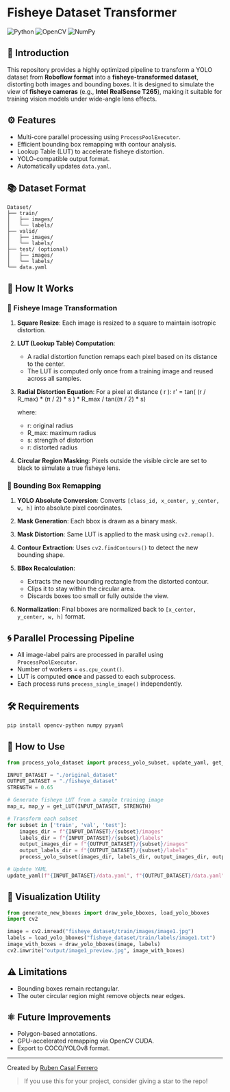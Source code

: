 # Fisheye Dataset Transformer

![Python](https://img.shields.io/badge/Python-3.10-yellow.svg)  ![OpenCV](https://img.shields.io/badge/OpenCV-4.11.0-blue.svg)  ![NumPy](https://img.shields.io/badge/NumPy-1.21.5-orange.svg)

## 📌 Introduction
This repository provides a highly optimized pipeline to transform a YOLO dataset from **Roboflow format** into a **fisheye-transformed dataset**, distorting both images and bounding boxes. It is designed to simulate the view of **fisheye cameras** (e.g., **Intel RealSense T265**), making it suitable for training vision models under wide-angle lens effects.

## ⚙️ Features
- Multi-core parallel processing using `ProcessPoolExecutor`.
- Efficient bounding box remapping with contour analysis.
- Lookup Table (LUT) to accelerate fisheye distortion.
- YOLO-compatible output format.
- Automatically updates `data.yaml`.

## 📚 Dataset Format
```
Dataset/
├── train/
│   ├── images/
│   └── labels/
├── valid/
│   ├── images/
│   └── labels/
├── test/ (optional)
│   ├── images/
│   └── labels/
└── data.yaml
```

## 🚀 How It Works
### 🎥 Fisheye Image Transformation
1. **Square Resize**: Each image is resized to a square to maintain isotropic distortion.

2. **LUT (Lookup Table) Computation**:
   - A radial distortion function remaps each pixel based on its distance to the center.
   - The LUT is computed only once from a training image and reused across all samples.

3. **Radial Distortion Equation**:
   For a pixel at distance \( r \):
  r' = tan( (r / R_max) * (π / 2) * s ) * R_max / tan((π / 2) * s)

   where:
   - r: original radius
   - R_max: maximum radius
   - s: strength of distortion
   - r: distorted radius

4. **Circular Region Masking**: Pixels outside the visible circle are set to black to simulate a true fisheye lens.

### 🔄 Bounding Box Remapping
1. **YOLO Absolute Conversion**: Converts `[class_id, x_center, y_center, w, h]` into absolute pixel coordinates.

2. **Mask Generation**: Each bbox is drawn as a binary mask.

3. **Mask Distortion**: Same LUT is applied to the mask using `cv2.remap()`.

4. **Contour Extraction**: Uses `cv2.findContours()` to detect the new bounding shape.

5. **BBox Recalculation**:
   - Extracts the new bounding rectangle from the distorted contour.
   - Clips it to stay within the circular area.
   - Discards boxes too small or fully outside the view.

6. **Normalization**: Final bboxes are normalized back to `[x_center, y_center, w, h]` format.

## 🌀 Parallel Processing Pipeline
- All image-label pairs are processed in parallel using `ProcessPoolExecutor`.
- Number of workers = `os.cpu_count()`.
- LUT is computed **once** and passed to each subprocess.
- Each process runs `process_single_image()` independently.

## 🛠️ Requirements
```bash
pip install opencv-python numpy pyyaml
```

## 🔧 How to Use
```python
from process_yolo_dataset import process_yolo_subset, update_yaml, get_LUT

INPUT_DATASET = "./original_dataset"
OUTPUT_DATASET = "./fisheye_dataset"
STRENGTH = 0.65

# Generate fisheye LUT from a sample training image
map_x, map_y = get_LUT(INPUT_DATASET, STRENGTH)

# Transform each subset
for subset in ['train', 'val', 'test']:
    images_dir = f"{INPUT_DATASET}/{subset}/images"
    labels_dir = f"{INPUT_DATASET}/{subset}/labels"
    output_images_dir = f"{OUTPUT_DATASET}/{subset}/images"
    output_labels_dir = f"{OUTPUT_DATASET}/{subset}/labels"
    process_yolo_subset(images_dir, labels_dir, output_images_dir, output_labels_dir, map_x, map_y)

# Update YAML
update_yaml(f"{INPUT_DATASET}/data.yaml", f"{OUTPUT_DATASET}/data.yaml", OUTPUT_DATASET)
```

## 👀 Visualization Utility
```python
from generate_new_bboxes import draw_yolo_bboxes, load_yolo_bboxes
import cv2

image = cv2.imread("fisheye_dataset/train/images/image1.jpg")
labels = load_yolo_bboxes("fisheye_dataset/train/labels/image1.txt")
image_with_boxes = draw_yolo_bboxes(image, labels)
cv2.imwrite("output/image1_preview.jpg", image_with_boxes)
```

## ⚠️ Limitations
- Bounding boxes remain rectangular.
- The outer circular region might remove objects near edges.

## ⚛️ Future Improvements
- Polygon-based annotations.
- GPU-accelerated remapping via OpenCV CUDA.
- Export to COCO/YOLOv8 format.

---

Created by [Ruben Casal Ferrero](https://github.com/RubenCasal)

> If you use this for your project, consider giving a star to the repo!

